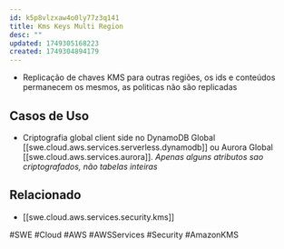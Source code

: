 ```yaml
---
id: k5p8vlzxaw4o0ly77z3q141
title: Kms Keys Multi Region
desc: ""
updated: 1749305168223
created: 1749304894179
---
```


- Replicação de chaves KMS para outras regiões, os ids e conteúdos permanecem os mesmos, as politicas não são replicadas

## Casos de Uso

- Criptografia global client side no DynamoDB Global [[swe.cloud.aws.services.serverless.dynamodb]] ou Aurora Global [[swe.cloud.aws.services.aurora]]. _Apenas alguns atributos sao criptografados, não tabelas inteiras_

## Relacionado

- [[swe.cloud.aws.services.security.kms]]

#SWE #Cloud #AWS #AWSServices #Security #AmazonKMS
